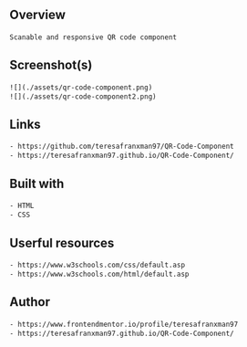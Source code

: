 ## Overview
    Scanable and responsive QR code component


## Screenshot(s)
    ![](./assets/qr-code-component.png)
    ![](./assets/qr-code-component2.png)

## Links

    - https://github.com/teresafranxman97/QR-Code-Component
    - https://teresafranxman97.github.io/QR-Code-Component/

## Built with

    - HTML
    - CSS

## Userful resources

    - https://www.w3schools.com/css/default.asp
    - https://www.w3schools.com/html/default.asp

## Author

    - https://www.frontendmentor.io/profile/teresafranxman97
    - https://teresafranxman97.github.io/QR-Code-Component/
